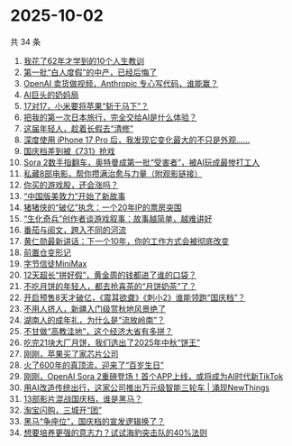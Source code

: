 # 2025-10-02

共 34 条

<!-- BEGIN 36KR -->
<!-- 最后更新时间 2025-10-02 22:09:06 +0800 -->
1. [我花了62年才学到的10个人生教训](https://36kr.com/p/3458267540379015)
1. [第一批“白人度假”的中产，已经后悔了](https://36kr.com/p/3491351244151939)
1. [OpenAI 卖货做视频，Anthropic 专心写代码，谁能赢？](https://36kr.com/p/3491528761236611)
1. [AI巨头的奶妈局](https://36kr.com/p/3491354017127560)
1. [17对17，小米要将苹果“斩于马下”？](https://36kr.com/p/3491524549516165)
1. [把我的第一次日本旅行，完全交给AI是什么体验？](https://36kr.com/p/3490467939031945)
1. [这届年轻人，趁着长假去“清修”](https://36kr.com/p/3491422869363593)
1. [深度使用 iPhone 17 Pro 后，我发现它变化最大的不只是外观……](https://36kr.com/p/3491548189367424)
1. [国庆档差到被《731》抢戏](https://36kr.com/p/3490687346727813)
1. [Sora 2数手指翻车，奥特曼成第一批“受害者”，被AI玩成最惨打工人](https://36kr.com/p/3491663208242309)
1. [私藏8部电影，帮你攒满治愈与力量（附观影链接）](https://36kr.com/p/3491558713007240)
1. [你买的游戏股，还会涨吗？](https://36kr.com/p/3491618004327301)
1. [“中国版美敦力”开始了新故事](https://36kr.com/p/3491379919526793)
1. [猪猪侠的“破亿”执念：一个20年IP的票房突围](https://36kr.com/p/3491320046738311)
1. [“生化奇兵”创作者谈游戏叙事：故事越简单，越难讲好](https://36kr.com/p/3491705371106183)
1. [番茄与阅文，跨入不同的河流](https://36kr.com/p/3489327251201161)
1. [黄仁勋最新讲话：下一个10年，你的工作方式会被彻底改变](https://36kr.com/p/3489257268763783)
1. [前置仓变形记](https://36kr.com/p/3489206643743621)
1. [字节信徒MiniMax](https://36kr.com/p/3489327191186569)
1. [12天超长“拼好假”，黄金周的钱都进了谁的口袋？](https://36kr.com/p/3490215871699844)
1. [不吃月饼的年轻人，都去抢喜茶的“月饼奶茶”了？](https://36kr.com/p/3489960901467016)
1. [开启预售8天才破亿，《震耳欲聋》《刺小2》谁能领跑“国庆档”？](https://36kr.com/p/3489271684356999)
1. [不用人挤人，新疆入门级赏秋地风景绝了](https://36kr.com/p/3490148860124040)
1. [湖南人的成年礼，为什么是“流放岭南”？](https://36kr.com/p/3490155440053382)
1. [不甘做“高教洼地”，这个经济大省有多拼？](https://36kr.com/p/3490141055310985)
1. [吃完21块大厂月饼，我们选出了2025年中秋“饼王”](https://36kr.com/p/3489216673193093)
1. [刚刚，苹果买了家芯片公司](https://36kr.com/p/3489907211688840)
1. [火了600年的真顶流，迎来了“百岁生日”](https://36kr.com/p/3489908342463617)
1. [刚刚，OpenAI Sora 2重磅登场！首个APP上线，或将成为AI时代新TikTok](https://36kr.com/p/3489923456179073)
1. [用AI改造传统出行，这家公司推出万元级智能三轮车 | 涌现NewThings](https://36kr.com/p/3489786463214721)
1. [13部影片混战国庆档，谁是黑马？](https://36kr.com/p/3489920340220801)
1. [淘宝闪购，三城开“团”](https://36kr.com/p/3489909326683273)
1. [黑马“争座位”，国庆档的宣发逻辑换了？](https://36kr.com/p/3489226823031943)
1. [想要培养更强的意志力？试试海豹突击队的40%法则](https://36kr.com/p/3441031916344710)
<!-- END 36KR -->